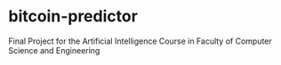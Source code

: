 # bitcoin-predictor
Final Project for the Artificial Intelligence Course in Faculty of Computer Science and Engineering
